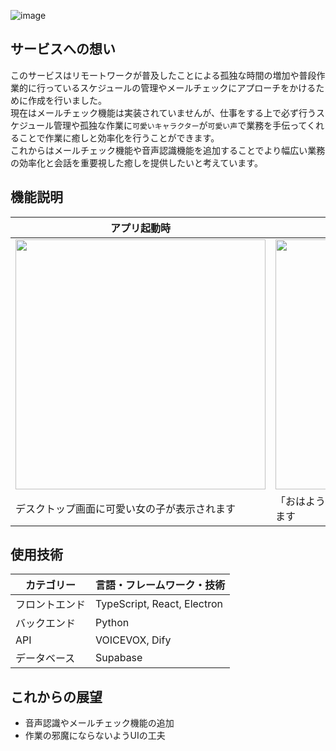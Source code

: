 ![image](https://github.com/user-attachments/assets/a526ae7d-e762-4441-b1fc-169be528586c)

## サービスへの想い
このサービスはリモートワークが普及したことによる孤独な時間の増加や普段作業的に行っているスケジュールの管理やメールチェックにアプローチをかけるために作成を行いました。\
現在はメールチェック機能は実装されていませんが、仕事をする上で必ず行うスケジュール管理や孤独な作業に`可愛いキャラクター`が`可愛い声`で業務を手伝ってくれることで作業に癒しと効率化を行うことができます。\
これからはメールチェック機能や音声認識機能を追加することでより幅広い業務の効率化と会話を重要視した癒しを提供したいと考えています。

## 機能説明
|アプリ起動時|会話機能|ドラッグ時|
| --- | --- | --- |
|<img src="https://qiita-user-contents.imgix.net/https%3A%2F%2Fqiita-image-store.s3.ap-northeast-1.amazonaws.com%2F0%2F3631203%2F52758669-92b6-3f09-0733-eab25d46e302.png?ixlib=rb-4.0.0&auto=format&gif-q=60&q=75&s=579b9dcacfce4f92c359915c11ba4ee0" width="400px">|<img src="https://qiita-user-contents.imgix.net/https%3A%2F%2Fqiita-image-store.s3.ap-northeast-1.amazonaws.com%2F0%2F3631203%2F204acbe9-7a99-be15-8550-998a3dcd882a.png?ixlib=rb-4.0.0&auto=format&gif-q=60&q=75&s=c354082269efaef6d3bd5286a5c17f2f" width="400px">| <img src="https://qiita-user-contents.imgix.net/https%3A%2F%2Fqiita-image-store.s3.ap-northeast-1.amazonaws.com%2F0%2F3631203%2Fdf8c48a6-ec98-a9f2-0025-b2d6e226044a.png?ixlib=rb-4.0.0&auto=format&gif-q=60&q=75&s=07cfa6968f4a64148d4a0a9c37668220" width="400px">|
|デスクトップ画面に可愛い女の子が表示されます|「おはよう」と挨拶すると声を出して返事を返してくれます| ドラッグして移動しようとすると笑顔になります|

## 使用技術
| カテゴリー | 言語・フレームワーク・技術 |
| --- | --- |
| フロントエンド | TypeScript, React, Electron |
| バックエンド | Python |
| API | VOICEVOX, Dify |
| データベース | Supabase |

## これからの展望
- 音声認識やメールチェック機能の追加
- 作業の邪魔にならないようUIの工夫
